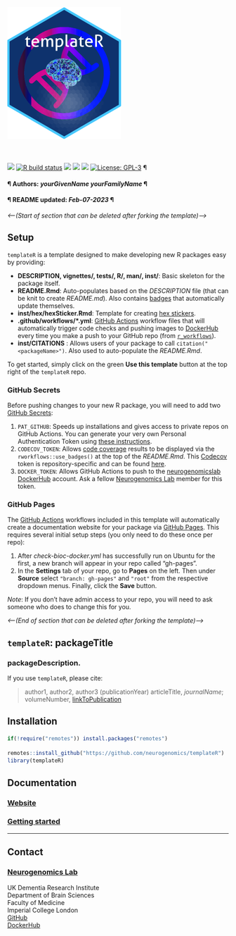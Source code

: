 <img src= 'https://github.com/neurogenomics/templateR/raw/master/inst/hex/hex.png' height= '300' ><br><br><br><br>
[![](https://img.shields.io/badge/devel%20version-0.99.0-black.svg)](https://github.com/neurogenomics/templateR)
[![R build
status](https://github.com/neurogenomics/templateR/workflows/rworkflows/badge.svg)](https://github.com/neurogenomics/templateR/actions)
[![](https://img.shields.io/github/last-commit/neurogenomics/templateR.svg)](https://github.com/neurogenomics/templateR/commits/master)
[![](https://img.shields.io/github/languages/code-size/neurogenomics/templateR.svg)](https://github.com/neurogenomics/templateR)
[![](https://codecov.io/gh/neurogenomics/templateR/branch/master/graph/badge.svg)](https://codecov.io/gh/neurogenomics/templateR)
[![License:
GPL-3](https://img.shields.io/badge/license-GPL--3-blue.svg)](https://cran.r-project.org/web/licenses/GPL-3)
¶ <h4> ¶ Authors: <i>yourGivenName yourFamilyName</i> ¶ </h4>
<h4> ¶ README updated: <i>Feb-07-2023</i> ¶ </h4>

<!-- To modify Package/Title/Description/Authors fields, edit the DESCRIPTION file -->

*\<—(Start of section that can be deleted after forking the
template)—\>*

## Setup

`templateR` is a template designed to make developing new R packages
easy by providing:

- **DESCRIPTION, vignettes/, tests/, R/, man/, inst/**: Basic skeleton
  for the package itself.  
- **README.Rmd**: Auto-populates based on the *DESCRIPTION* file (that
  can be knit to create *README.md*). Also contains
  [badges](https://github.com/GuangchuangYu/badger) that automatically
  update themselves.  
- **inst/hex/hexSticker.Rmd**: Template for creating [hex
  stickers](https://github.com/GuangchuangYu/hexSticker).
- **.github/workflows/\*.yml**: [GitHub
  Actions](https://docs.github.com/en/actions/learn-github-actions/understanding-github-actions)
  workflow files that will automatically trigger code checks and pushing
  images to [DockerHub](https://hub-stage.docker.com/) every time you
  make a push to your GitHub repo (from
  [`r_workflows`](https://github.com/neurogenomics/r_workflows)).
- **inst/CITATIONS** : Allows users of your package to call
  `citation("<packageName>")`. Also used to auto-populate the
  *README.Rmd*.

To get started, simply click on the green **Use this template** button
at the top right of the `templateR` repo.

### GitHub Secrets

Before pushing changes to your new R package, you will need to add two
[GitHub
Secrets](https://docs.github.com/en/actions/security-guides/encrypted-secrets):

1.  `PAT_GITHUB`: Speeds up installations and gives access to private
    repos on GitHub Actions. You can generate your very own Personal
    Authentication Token using [these
    instructions](https://docs.github.com/en/authentication/keeping-your-account-and-data-secure/creating-a-personal-access-token).  
2.  `CODECOV_TOKEN`: Allows [code coverage](https://app.codecov.io/)
    results to be displayed via the `rworkflows::use_badges()` at the
    top of the *README.Rmd*. This [Codecov](https://app.codecov.io/)
    token is repository-specific and can be found
    [here](https://app.codecov.io/gh/neurogenomics/templateR).
3.  `DOCKER_TOKEN`: Allows GitHub Actions to push to the
    [neurogenomicslab
    DockerHub](https://hub.docker.com/orgs/neurogenomicslab) account.
    Ask a fellow [Neurogenomics Lab](https://www.neurogenomics.co.uk/)
    member for this token.

### GitHub Pages

The [GitHub
Actions](https://docs.github.com/en/actions/learn-github-actions/understanding-github-actions)
workflows included in this template will automatically create a
documentation website for your package via [GitHub
Pages](https://pages.github.com/). This requires several initial setup
steps (you only need to do these once per repo):

1.  After *check-bioc-docker.yml* has successfully run on Ubuntu for the
    first, a new branch will appear in your repo called “gh-pages”.  
2.  In the **Settings** tab of your repo, go to **Pages** on the left.
    Then under **Source** select `"branch: gh-pages"` and `"root"` from
    the respective dropdown menus. Finally, click the **Save** button.

*Note*: If you don’t have admin access to your repo, you will need to
ask someone who does to change this for you.

*\<—(End of section that can be deleted after forking the template)—\>*

## `templateR`: packageTitle

### packageDescription.

If you use `templateR`, please cite:

<!-- Modify this by editing the file: inst/CITATION  -->

> author1, author2, author3 (publicationYear) articleTitle,
> *journalName*; volumeNumber, [linkToPublication](linkToPublication)

## Installation

``` r
if(!require("remotes")) install.packages("remotes")

remotes::install_github("https://github.com/neurogenomics/templateR")
library(templateR)
```

## Documentation

### [Website](https://neurogenomics.github.io/templateR)

### [Getting started](https://neurogenomics.github.io/templateR/articles/templateR)

<hr>

## Contact

### [Neurogenomics Lab](https://www.neurogenomics.co.uk/)

UK Dementia Research Institute  
Department of Brain Sciences  
Faculty of Medicine  
Imperial College London  
[GitHub](https://github.com/neurogenomics)  
[DockerHub](https://hub.docker.com/orgs/neurogenomicslab)

<br>
